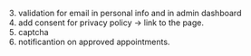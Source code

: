 3. validation for email in personal info and in admin dashboard
4. add consent for privacy policy -> link to the page.
5. captcha
6. notificantion on approved appointments.